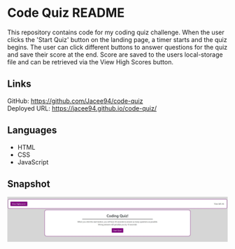 # Code Quiz README
This repository contains code for my coding quiz challenge. When the user clicks the 'Start Quiz' button on the landing page, a timer starts and the quiz begins. The user can click different buttons to answer questions for the quiz and save their score at the end. Score are saved to the users local-storage file and can be retrieved via the View High Scores button.
## Links
GitHub: https://github.com/Jacee94/code-quiz \
Deployed URL: https://jacee94.github.io/code-quiz/
## Languages
- HTML
- CSS
- JavaScript
## Snapshot
![](./assets/images/readme-snapshot.JPG)